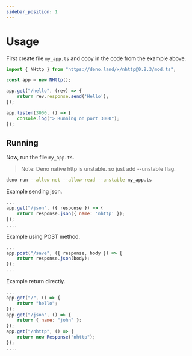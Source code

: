 ```yaml
---
sidebar_position: 1
---
```


# Usage
First create file `my_app.ts` and copy in the code from the example above.
```js
import { NHttp } from "https://deno.land/x/nhttp@0.8.3/mod.ts";

const app = new NHttp();

app.get("/hello", (rev) => {
    return rev.response.send('Hello');
});

app.listen(3000, () => {
    console.log("> Running on port 3000");
});
```
## Running
Now, run the file `my_app.ts`.
> Note: Deno native http is unstable. so just add --unstable flag.

```bash
deno run --allow-net --allow-read --unstable my_app.ts
```

Example sending json.
```js
...
app.get("/json", ({ response }) => {
    return response.json({ name: 'nhttp' });
});
....
```
Example using POST method.
```js
...
app.post("/save", ({ response, body }) => {
    return response.json(body);
});
...
```
Example return directly.
```js
...
app.get("/", () => {
    return "hello";
});
app.get("/json", () => {
    return { name: "john" };
});
app.get("/nhttp", () => {
    return new Response("nhttp");
});
....
```